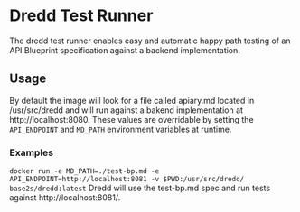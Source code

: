# Dredd Test Runner

The dredd test runner enables easy and automatic happy path testing of an API Blueprint specification against a backend implementation.

## Usage
By default the image will look for a file called apiary.md located in /usr/src/dredd and will run against a bakend implementation at http://localhost:8080. These values are overridable by setting the `API_ENDPOINT` and `MD_PATH` environment variables at runtime.

### Examples
`docker run -e MD_PATH=./test-bp.md -e API_ENDPOINT=http://localhost:8081 -v $PWD:/usr/src/dredd/ base2s/dredd:latest`
Dredd will use the test-bp.md spec and run tests against http://localhost:8081/.

